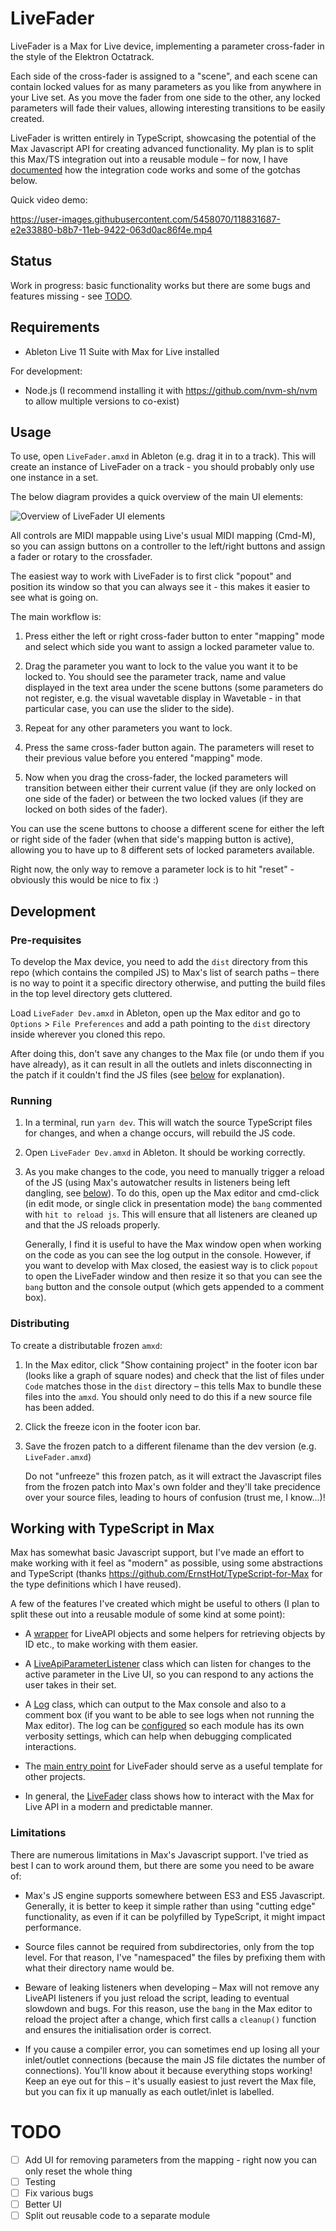 # LiveFader

LiveFader is a Max for Live device, implementing a parameter cross-fader in the style of the Elektron Octatrack.

Each side of the cross-fader is assigned to a "scene", and each scene can contain locked values for as many parameters as you like from anywhere in your Live set. As you move the fader from one side to the other, any locked parameters will fade their values, allowing interesting transitions to be easily created.

LiveFader is written entirely in TypeScript, showcasing the potential of the Max Javascript API for creating advanced functionality. My plan is to split this Max/TS integration out into a reusable module – for now, I have [documented](#Working-with-TypeScript-in-Max) how the integration code works and some of the gotchas below.

Quick video demo:

https://user-images.githubusercontent.com/5458070/118831687-e2e33880-b8b7-11eb-9422-063d0ac86f4e.mp4

## Status

Work in progress: basic functionality works but there are some bugs and features missing - see [TODO](#TODO).

## Requirements

- Ableton Live 11 Suite with Max for Live installed

For development:

- Node.js (I recommend installing it with https://github.com/nvm-sh/nvm to allow multiple versions to co-exist)

## Usage

To use, open `LiveFader.amxd` in Ableton (e.g. drag it in to a track). This will create an instance of LiveFader on a track - you should probably only use one instance in a set.

The below diagram provides a quick overview of the main UI elements:

![Overview of LiveFader UI elements](https://user-images.githubusercontent.com/5458070/118807991-e15a4600-b8a0-11eb-809b-eb8550eb39d4.png)

All controls are MIDI mappable using Live's usual MIDI mapping (Cmd-M), so you can assign buttons on a controller to the left/right buttons and assign a fader or rotary to the crossfader.

The easiest way to work with LiveFader is to first click "popout" and position its window so that you can always see it - this makes it easier to see what is going on.

The main workflow is:

1. Press either the left or right cross-fader button to enter "mapping" mode and select which side you want to assign a locked parameter value to.

2. Drag the parameter you want to lock to the value you want it to be locked to. You should see the parameter track, name and value displayed in the text area under the scene buttons (some parameters do not register, e.g. the visual wavetable display in Wavetable - in that particular case, you can use the slider to the side).

3. Repeat for any other parameters you want to lock.

4. Press the same cross-fader button again. The parameters will reset to their previous value before you entered "mapping" mode.

5. Now when you drag the cross-fader, the locked parameters will transition between either their current value (if they are only locked on one side of the fader) or between the two locked values (if they are locked on both sides of the fader).

You can use the scene buttons to choose a different scene for either the left or right side of the fader (when that side's mapping button is active), allowing you to have up to 8 different sets of locked parameters available.

Right now, the only way to remove a parameter lock is to hit "reset" - obviously this would be nice to fix :)

## Development

### Pre-requisites

To develop the Max device, you need to add the `dist` directory from this repo (which contains the compiled JS) to Max's list of search paths – there is no way to point it a specific directory otherwise, and putting the build files in the top level directory gets cluttered.

Load `LiveFader Dev.amxd` in Ableton, open up the Max editor and go to `Options` > `File Preferences` and add a path pointing to the `dist` directory inside wherever you cloned this repo.

After doing this, don't save any changes to the Max file (or undo them if you have already), as it can result in all the outlets and inlets disconnecting in the patch if it couldn't find the JS files (see [below](#Working-with-TypeScript-in-Max) for explanation).

### Running

1. In a terminal, run `yarn dev`. This will watch the source TypeScript files for changes, and when a change occurs, will rebuild the JS code.

2. Open `LiveFader Dev.amxd` in Ableton. It should be working correctly.

3. As you make changes to the code, you need to manually trigger a reload of the JS (using Max's autowatcher results in listeners being left dangling, see [below](#Working-with-TypeScript-in-Max)). To do this, open up the Max editor and cmd-click (in edit mode, or single click in presentation mode) the `bang` commented with `hit to reload js`. This will ensure that all listeners are cleaned up and that the JS reloads properly.

   Generally, I find it is useful to have the Max window open when working on the code as you can see the log output in the console. However, if you want to develop with Max closed, the easiest way is to click `popout` to open the LiveFader window and then resize it so that you can see the `bang` button and the console output (which gets appended to a comment box).

### Distributing

To create a distributable frozen `amxd`:

1. In the Max editor, click "Show containing project" in the footer icon bar (looks like a graph of square nodes) and check that the list of files under `Code` matches those in the `dist` directory – this tells Max to bundle these files into the `amxd`. You should only need to do this if a new source file has been added.

2. Click the freeze icon in the footer icon bar.

3. Save the frozen patch to a different filename than the dev version (e.g. `LiveFader.amxd`)

   Do not "unfreeze" this frozen patch, as it will extract the Javascript files from the frozen patch into Max's own folder and they'll take precidence over your source files, leading to hours of confusion (trust me, I know...)!

## Working with TypeScript in Max

Max has somewhat basic Javascript support, but I've made an effort to make working with it feel as "modern" as possible, using some abstractions and TypeScript (thanks https://github.com/ErnstHot/TypeScript-for-Max for the type definitions which I have reused).

A few of the features I've created which might be useful to others (I plan to split these out into a reusable module of some kind at some point):

- A [wrapper](https://github.com/tomduncalf/livefader/blob/master/src/lib_maxForLiveUtils.ts) for LiveAPI objects and some helpers for retrieving objects by ID etc., to make working with them easier.

- A [LiveApiParameterListener](https://github.com/tomduncalf/livefader/blob/master/src/LiveParameterListener.ts) class which can listen for changes to the active parameter in the Live UI, so you can respond to any actions the user takes in their set.

- A [Log](https://github.com/tomduncalf/livefader/blob/master/src/lib_Log.ts) class, which can output to the Max console and also to a comment box (if you want to be able to see logs when not running the Max editor). The log can be [configured](https://github.com/tomduncalf/livefader/blob/master/src/config_log.ts) so each module has its own verbosity settings, which can help when debugging complicated interactions.

- The [main entry point](https://github.com/tomduncalf/livefader/blob/master/src/main.ts) for LiveFader should serve as a useful template for other projects.

- In general, the [LiveFader](https://github.com/tomduncalf/livefader/blob/master/src/LiveFader.ts) class shows how to interact with the Max for Live API in a modern and predictable manner.

### Limitations

There are numerous limitations in Max's Javascript support. I've tried as best I can to work around them, but there are some you need to be aware of:

- Max's JS engine supports somewhere between ES3 and ES5 Javascript. Generally, it is better to keep it simple rather than using "cutting edge" functionality, as even if it can be polyfilled by TypeScript, it might impact performance.

- Source files cannot be required from subdirectories, only from the top level. For that reason, I've "namespaced" the files by prefixing them with what their directory name would be.

- Beware of leaking listeners when developing – Max will not remove any LiveAPI listeners if you just reload the script, leading to eventual slowdown and bugs. For this reason, use the `bang` in the Max editor to reload the project after a change, which first calls a `cleanup()` function and ensures the initialisation order is correct.

- If you cause a compiler error, you can sometimes end up losing all your inlet/outlet connections (because the main JS file dictates the number of connections). You'll know about it because everything stops working! Keep an eye out for this – it's usually easiest to just revert the Max file, but you can fix it up manually as each outlet/inlet is labelled.

# TODO

- [ ] Add UI for removing parameters from the mapping - right now you can only reset the whole thing
- [ ] Testing
- [ ] Fix various bugs
- [ ] Better UI
- [ ] Split out reusable code to a separate module
